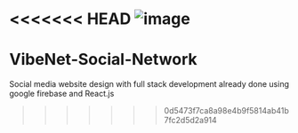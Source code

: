<<<<<<< HEAD
![image]("https://encrypted-tbn0.gstatic.com/images?q=tbn:ANd9GcQcR5U16C8yXgBpl7-Bc7Itjx3_LRl425zINA&s")
=======
# VibeNet-Social-Network
Social media website design with full stack development already done using google firebase and React.js
>>>>>>> 0d5473f7ca8a98e4b9f5814ab41b7fc2d5d2a914
